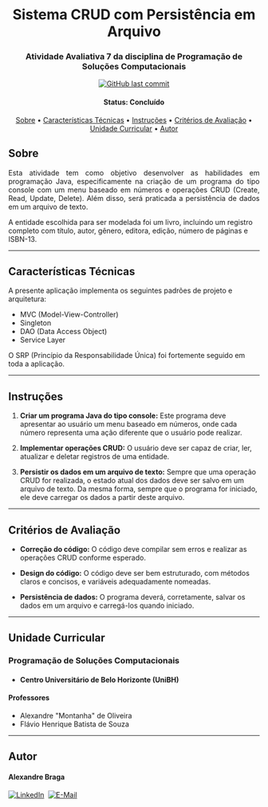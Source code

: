 <h1 align="center">
  Sistema CRUD com Persistência em Arquivo
</h1>

<h3 align="center">
    Atividade Avaliativa 7 da disciplina de Programação de Soluções Computacionais
</h3>

<p align="center">
  <a href="https://github.com/alexbraga/psc-atividade07/commits/master"><img alt="GitHub last commit" src="https://img.shields.io/github/last-commit/alexbraga/psc-atividade07"></a>
</p>

<h4 align="center">
	 Status: Concluído
</h4>

<p align="center">
 <a href="#sobre">Sobre</a> •
 <a href="#características-técnicas">Características Técnicas</a> •
 <a href="#instruções">Instruções</a> •
 <a href="#critérios-de-avaliação">Critérios de Avaliação</a> •
 <a href="#unidade-curricular">Unidade Curricular</a> •
 <a href="#autor">Autor</a>
</p>

## Sobre

<p align="justify">Esta atividade tem como objetivo desenvolver as habilidades em programação Java, especificamente na criação de um programa do tipo console com um menu baseado em números e operações CRUD (Create, Read, Update, Delete). Além disso, será praticada a persistência de dados em um arquivo de texto.

A entidade escolhida para ser modelada foi um livro, incluindo um registro completo com título, autor, gênero, editora, edição, número de páginas e ISBN-13.</p>

---

## Características Técnicas

A presente aplicação implementa os seguintes padrões de projeto e arquitetura:

- MVC (Model-View-Controller)
- Singleton
- DAO (Data Access Object)
- Service Layer

O SRP (Princípio da Responsabilidade Única) foi fortemente seguido em toda a aplicação.

---

## Instruções

1. **Criar um programa Java do tipo console:** Este programa deve apresentar ao usuário um menu baseado em números, onde cada número representa uma ação diferente que o usuário pode realizar.

2. **Implementar operações CRUD:** O usuário deve ser capaz de criar, ler, atualizar e deletar registros de uma entidade.

3. **Persistir os dados em um arquivo de texto:** Sempre que uma operação CRUD for realizada, o estado atual dos dados deve ser salvo em um arquivo de texto. Da mesma forma, sempre que o programa for iniciado, ele deve carregar os dados a partir deste arquivo.

---

## Critérios de Avaliação

- **Correção do código:** O código deve compilar sem erros e realizar as operações CRUD conforme esperado.

- **Design do código:** O código deve ser bem estruturado, com métodos claros e concisos, e variáveis adequadamente nomeadas.

- **Persistência de dados:** O programa deverá, corretamente, salvar os dados em um arquivo e carregá-los quando iniciado.

---

## Unidade Curricular

### Programação de Soluções Computacionais
  - #### Centro Universitário de Belo Horizonte (UniBH)

#### Professores
  - Alexandre "Montanha" de Oliveira
  - Flávio Henrique Batista de Souza

---

## Autor

<h4>Alexandre Braga</h4>

<div>
<a href="https://www.linkedin.com/in/alexgbraga/" target="_blank"><img src="https://img.shields.io/badge/-LinkedIn-blue?style=for-the-badge&logo=Linkedin&logoColor=white" alt="LinkedIn"></a>&nbsp;
<a href="mailto:contato@alexbraga.com.br" target="_blank"><img src="https://img.shields.io/badge/-email-c14438?style=for-the-badge&logo=Gmail&logoColor=white" alt="E-Mail"></a>
</div>